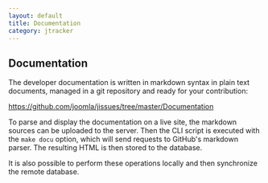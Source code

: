 ```yaml
---
layout: default
title: Documentation
category: jtracker
---
```


## Documentation

The developer documentation is written in markdown syntax in plain text documents, managed in a git repository and ready for your contribution:

https://github.com/joomla/jissues/tree/master/Documentation

To parse and display the documentation on a live site, the markdown sources can be uploaded to the server.
Then the CLI script is executed with the `make docu` option, which will send requests to GitHub's markdown parser.
The resulting HTML is then stored to the database.

It is also possible to perform these operations locally and then synchronize the remote database.
